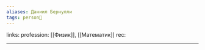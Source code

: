 ```yaml
---
aliases: Даниил Бернулли
tags: person👤
---
```

links: 
profession: [[Физик]], [[Математик]]
rec:

___